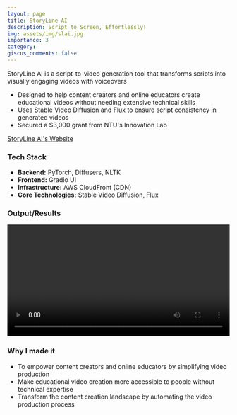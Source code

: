 ```yaml
---
layout: page
title: StoryLine AI
description: Script to Screen, Effortlessly!
img: assets/img/slai.jpg
importance: 3
category: 
giscus_comments: false
---
```


StoryLine AI is a script-to-video generation tool that transforms scripts into visually engaging videos with voiceovers
- Designed to help content creators and online educators create educational videos without needing extensive technical skills
- Uses Stable Video Diffusion and Flux to ensure script consistency in generated videos
- Secured a $3,000 grant from NTU's Innovation Lab

[StoryLine AI's Website](https://www.storylineai.in/)

### Tech Stack
- **Backend:** PyTorch, Diffusers, NLTK
- **Frontend:** Gradio UI
- **Infrastructure:** AWS CloudFront (CDN)
- **Core Technologies:** Stable Video Diffusion, Flux

### Output/Results
<div class="video-container">
    <video width="100%" height="auto" controls>
        <source src="https://d2cuhchil63gr4.cloudfront.net/space.mp4" type="video/mp4">
        Your browser does not support the video tag.
    </video>
</div>

### Why I made it
- To empower content creators and online educators by simplifying video production
- Make educational video creation more accessible to people without technical expertise
- Transform the content creation landscape by automating the video production process
